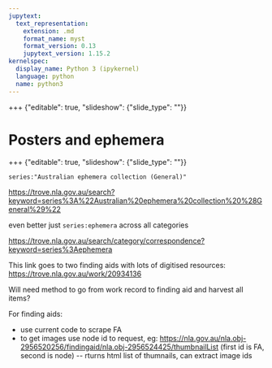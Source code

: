 ```yaml
---
jupytext:
  text_representation:
    extension: .md
    format_name: myst
    format_version: 0.13
    jupytext_version: 1.15.2
kernelspec:
  display_name: Python 3 (ipykernel)
  language: python
  name: python3
---
```


+++ {"editable": true, "slideshow": {"slide_type": ""}}

# Posters and ephemera

+++ {"editable": true, "slideshow": {"slide_type": ""}}

`series:"Australian ephemera collection (General)"` 

<https://trove.nla.gov.au/search?keyword=series%3A%22Australian%20ephemera%20collection%20%28General%29%22>

even better just `series:ephemera` across all categories

<https://trove.nla.gov.au/search/category/correspondence?keyword=series%3Aephemera>


This link goes to two finding aids with lots of digitised resources: <https://trove.nla.gov.au/work/20934136>

Will need method to go from work record to finding aid and harvest all items?

For finding aids:

- use current code to scrape FA
- to get images use node id to request, eg: https://nla.gov.au/nla.obj-2956520256/findingaid/nla.obj-2956524425/thumbnailList (first id is FA, second is node) -- rturns html list of thumnails, can extract image ids
